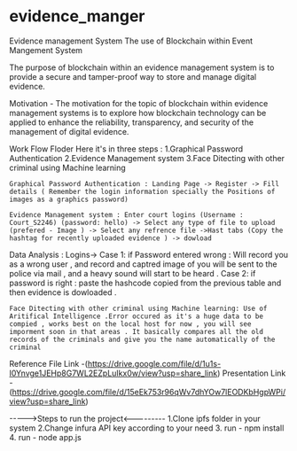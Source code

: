 # evidence_manger
Evidence management System
The use of Blockchain within Event Mangement System

The purpose of blockchain within an evidence management system is to provide a secure and tamper-proof way to store and manage digital evidence.

Motivation - The motivation for the topic of blockchain within evidence management systems is to explore how blockchain technology can be applied to enhance the reliability, transparency, and security of the management of digital evidence.

Work Flow Floder Here it's in three steps : 1.Graphical Password Authentication 2.Evidence Management system 3.Face Ditecting with other criminal using Machine learning

    Graphical Password Authentication : Landing Page -> Register -> Fill details ( Remember the login information specially the Positions of images as a graphics password)

    Evidence Management system : Enter court logins (Username : Court_S2246) (password: hello) -> Select any type of file to upload (prefered - Image ) -> Select any refrence file ->Hast tabs (Copy the hashtag for recently uploaded evidence ) -> dowload

Data Analysis : Logins-> Case 1: if Password entered wrong : Will record you as a wrong user , and record and captred image of you will be sent to the police via mail , and a heavy sound will start to be heard . Case 2: if password is right : paste the hashcode copied from the previous table and then evidence is dowloaded .

    Face Ditecting with other criminal using Machine learning: Use of Aritifical Intelligence .Error occured as it's a huge data to be compied , works best on the local host for now , you will see imporment soon in that areas . It basically compares all the old records of the criminals and give you the name automatically of the criminal

Reference File Link -(https://drive.google.com/file/d/1u1s-I0Ynvge1JEHp8G7WL2EZpLuIkx0w/view?usp=share_link)
Presentation Link -(https://drive.google.com/file/d/15eEk753r96qWv7dhYOw7lEODKbHgpWPi/view?usp=share_link)

----->Steps to run the project<--------- 1.Clone ipfs folder in your system 2.Change infura API key according to your need 3. run - npm install 4. run - node app.js

